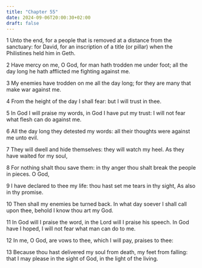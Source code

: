 ```yaml
---
title: "Chapter 55"
date: 2024-09-06T20:00:30+02:00
draft: false
---
```



1 Unto the end, for a people that is removed at a distance from the sanctuary: for David, for an inscription of a title (or pillar) when the Philistines held him in Geth.

2 Have mercy on me, O God, for man hath trodden me under foot; all the day long he hath afflicted me fighting against me.

3 My enemies have trodden on me all the day long; for they are many that make war against me.

4 From the height of the day I shall fear: but I will trust in thee.

5 In God I will praise my words, in God I have put my trust: I will not fear what flesh can do against me.

6 All the day long they detested my words: all their thoughts were against me unto evil.

7 They will dwell and hide themselves: they will watch my heel. As they have waited for my soul,

8 For nothing shalt thou save them: in thy anger thou shalt break the people in pieces. O God,

9 I have declared to thee my life: thou hast set me tears in thy sight, As also in thy promise.

10 Then shall my enemies be turned back. In what day soever I shall call upon thee, behold I know thou art my God.

11 In God will I praise the word, in the Lord will I praise his speech. In God have I hoped, I will not fear what man can do to me.

12 In me, O God, are vows to thee, which I will pay, praises to thee:

13 Because thou hast delivered my soul from death, my feet from falling: that I may please in the sight of God, in the light of the living.

